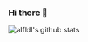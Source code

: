 ### Hi there 👋
![alfldl's github stats](https://github-readme-stats.vercel.app/api?username=alfldl&bg_color=30,e96443,904e95&title_color=fff&text_color=fff)  
